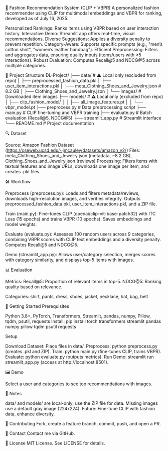 👗 Fashion Recommendation System (CLIP + VBPR)
A personalized fashion recommender using CLIP for multimodal embeddings and VBPR for ranking, developed as of July 16, 2025.

Personalized Rankings: Ranks items using VBPR based on user interaction history.
Interactive Demo: Streamlit app offers real-time, visual recommendations.
Diverse Suggestions: Applies a diversity penalty to prevent repetition.
Category-Aware: Supports specific prompts (e.g., "men’s cotton shirt", "women’s leather handbag").
Efficient Preprocessing: Filters and aggregates data, ensuring quality inputs (items/users with ≥5 interactions).
Robust Evaluation: Computes Recall@5 and NDCG@5 across multiple categories.


📂 Project Structure
DL-Project/
├── data/ # ⚠ Local only (excluded from repo)
│   ├── preprocessed_fashion_data.pkl
│   ├── user_item_interactions.pkl
│   ├── meta_Clothing_Shoes_and_Jewelry.json # 8.2 GB
│   ├── Clothing_Shoes_and_Jewelry.json
│   └── images/ # Downloaded item images
├── models/ # ⚠ Local only (excluded from repo)
│   ├── clip_fashion_model/
│   │   ├── all_image_features.pt
│   │   └── vbpr_model.pt
├── preprocess.py # Data preprocessing script
├── main.py # CLIP fine-tuning and VBPR training
├── evaluate.py # Batch evaluation (Recall@5, NDCG@5)
├── streamlit_app.py # Streamlit interface
└── README.md # Project documentation


🔍 Dataset

Source: Amazon Fashion Dataset (https://cseweb.ucsd.edu/~jmcauley/datasets/amazon_v2/)
Files: meta_Clothing_Shoes_and_Jewelry.json (metadata, ~8.2 GB), Clothing_Shoes_and_Jewelry.json (reviews)
Processing: Filters items with textual features and image URLs, downloads one image per item, and creates .pkl files.


🛠️ Workflow

Preprocess (preprocess.py):
Loads and filters metadata/reviews, downloads high-resolution images, and verifies integrity.
Outputs preprocessed_fashion_data.pkl, user_item_interactions.pkl, and a ZIP file.


Train (main.py):
Fine-tunes CLIP (openai/clip-vit-base-patch32) with ITC Loss (15 epochs) and trains VBPR (10 epochs).
Saves embeddings and model weights.


Evaluate (evaluate.py):
Assesses 100 random users across 9 categories, combining VBPR scores with CLIP text embeddings and a diversity penalty.
Computes Recall@5 and NDCG@5.


Demo (streamlit_app.py):
Allows user/category selection, merges scores with category similarity, and displays top-5 items with images.




📊 Evaluation

Metrics: 
Recall@5: Proportion of relevant items in top-5.
NDCG@5: Ranking quality based on relevance.


Categories: shirt, pants, dress, shoes, jacket, necklace, hat, bag, belt


🚀 Getting Started
Prerequisites

Python 3.8+, PyTorch, Transformers, Streamlit, pandas, numpy, Pillow, tqdm, psutil, requests
Install: pip install torch transformers streamlit pandas numpy pillow tqdm psutil requests

Setup

Download Dataset: Place files in data/.
Preprocess: python preprocess.py (creates .pkl and ZIP).
Train: python main.py (fine-tunes CLIP, trains VBPR).
Evaluate: python evaluate.py (outputs metrics).
Run Demo: streamlit run streamlit_app.py (access at http://localhost:8501).


🖼️ Demo

Select a user and categories to see top recommendations with images.

📝 Notes

data/ and models/ are local-only; use the ZIP file for data.
Missing images use a default gray image (224x224).
Future: Fine-tune CLIP with fashion data, enhance diversity.


🤝 Contributing
Fork, create a feature branch, commit, push, and open a PR.

📧 Contact
Contact me via GitHub.

📜 License
MIT License. See LICENSE for details.
